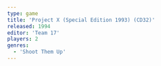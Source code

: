 ```yaml
---
type: game
title: 'Project X (Special Edition 1993) (CD32)'
released: 1994
editor: 'Team 17'
players: 2
genres:
  - 'Shoot Them Up'
---
```

